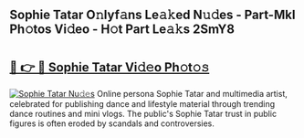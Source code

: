 ## Sophie Tatar O𝚗lyf𝚊ns Le𝚊𝚔ed N𝚞𝚍es - Part-MkI Ph𝚘tos Vi𝚍eo - H𝚘t Part Le𝚊𝚔s 2SmY8

# <h2><a href="http://hf3bz7o.feru.top/?c=Sophie+Tatar">🔗 👉 🔴 Sophie Tatar Vi𝚍𝚎o Ph𝚘t𝚘𝚜</a></h2>

[![Sophie Tatar Nu𝚍𝚎s](https://i.imgur.com/0TWrTi3.gif)](http://hf3bz7o.feru.top/?c=Sophie+Tatar)
Online persona Sophie Tatar and multimedia artist, celebrated for publishing dance and lifestyle material through trending dance routines and mini vlogs. The public's Sophie Tatar trust in public figures is often eroded by scandals and controversies. 
